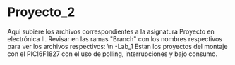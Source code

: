 # Proyecto_2
Aqui subiere los archivos correspondientes a la asignatura Proyecto en electrónica II.
Revisar en las ramas "Branch" con los nombres respectivos para ver los archivos respectivos: \n
-Lab_1 
Estan los proyectos del montaje con el PIC!6F1827 con el uso de polling, interrupciones y bajo consumo.
